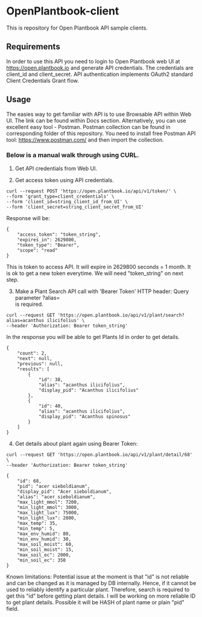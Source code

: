 # OpenPlantbook-client
This is repository for Open Plantbook API sample clients.

## Requirements
In order to use this API you need to login to Open Plantbook web UI at https://open.plantbook.io and generate API credentials. The credentials are client_id and client_secret. API authentication implements OAuth2 standard Client Credentials Grant flow.

## Usage
The easies way to get familiar with API is to use Browsable API within Web UI. The link can be found within Docs section.
Alternatively, you can use excellent easy tool - Postman. Postman collection can be found in corresponding folder of this repository. You need to install free Postman API tool: https://www.postman.com/ and then import the collection.

### Below is a manual walk through using CURL.

1. Get API credentials from Web UI.

2. Get access token using API credentials.
```
curl --request POST 'https://open.plantbook.io/api/v1/token/' \
--form 'grant_type=client_credentials' \
--form 'client_id=string_client_id_from_UI' \
--form 'client_secret=string_client_secret_from_UI'
```
Response will be:
```
{
    "access_token": "token_string",
    "expires_in": 2629800,
    "token_type": "Bearer",
    "scope": "read"
}
```
This is token to access API. It will expire in 2629800 seconds = 1 month. It is ok to get a new token everytime.
We will need "token_string" on next step.

3. Make a Plant Search API call with 'Bearer Token' HTTP header:
Query parameter ?alias=<search string> is required.
```
curl --request GET 'https://open.plantbook.io/api/v1/plant/search?alias=acanthus ilicifolius' \
--header 'Authorization: Bearer token_string'
```
In the response you will be able to get Plants Id in order to get details.
```
{
    "count": 2,
    "next": null,
    "previous": null,
    "results": [
        {
            "id": 38,
            "alias": "acanthus ilicifolius",
            "display_pid": "Acanthus ilicifolius"
        },
        {
            "id": 40,
            "alias": "acanthus ilicifolius",
            "display_pid": "Acanthus spinosus"
        }
    ]
}
```
4.  Get details about plant again using Bearer Token:
```
curl --request GET 'https://open.plantbook.io/api/v1/plant/detail/68' \
--header 'Authorization: Bearer token_string'
```
```
{
    "id": 68,
    "pid": "acer sieboldianum",
    "display_pid": "Acer sieboldianum",
    "alias": "acer sieboldianum",
    "max_light_mmol": 7200,
    "min_light_mmol": 3000,
    "max_light_lux": 75000,
    "min_light_lux": 2800,
    "max_temp": 35,
    "min_temp": 5,
    "max_env_humid": 80,
    "min_env_humid": 30,
    "max_soil_moist": 60,
    "min_soil_moist": 15,
    "max_soil_ec": 2000,
    "min_soil_ec": 350
} 
```
Known limitations:
Potential issue at the moment is that "id" is not reliable and can be changed as it is managed by DB internally. Hence, if it cannot be used to  reliably identify a particular plant. Therefore, search is required to get this "id" before getting plant details. 
I will be working on more reliable ID to get plant details. Possible it will be  HASH of plant name or plain "pid" field.
